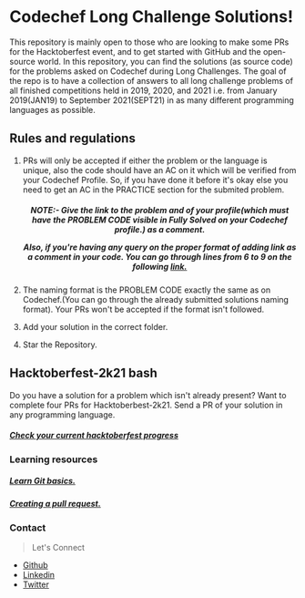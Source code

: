 <meta charset="utf-8">
<meta name="Generator" content="Markdown preview & Parsedown">

<h1>Codechef Long Challenge Solutions!</h1>
<p>This repository is mainly open to those who are looking to make some PRs for the Hacktoberfest event, and to get started
  with GitHub and the open-source world. In this repository, you can find the solutions (as source code) for the problems asked 
  on Codechef during Long Challenges. The goal of the repo is to have a collection of answers to all long challenge
  problems of all finished competitions held in 2019, 2020, and 2021 i.e. from January 2019(JAN19) to September 2021(SEPT21) in as many
  different programming languages as possible.</p>
<h2>Rules and regulations</h4>
<ol>
<li>PRs will only be accepted if either the problem or the language is unique, also the code should have an AC on it which will be verified from your Codechef Profile.
So, if you have done it before it's okay else you need to get an AC in the PRACTICE section for the submited problem.
<h5 style="text-align:center">NOTE:- Give the link to the problem and of your profile(which must have the PROBLEM CODE visible in Fully Solved on your Codechef profile.) as a comment.
  <p>Also, if you're having any query on the proper format of adding link as a comment in your code. You can go through lines from 6 to 9 on the following
    <a href="https://github.com/Anishukla/Codechef/blob/master/JAN19B/DPAIRS.py">link.</p></a></h5>
</li>

<li>The naming format is the PROBLEM CODE exactly the same as on Codechef.(You can go through the already submitted solutions naming format). Your PRs won't be accepted if
the format isn't followed.<p></p></li>
<li>Add your solution in the correct folder.<p></p></li>
<li>Star the Repository. </li>
</ol>

<h2>Hacktoberfest-2k21 bash</h2>
<p>Do you have a solution for a problem which isn't already present? Want to complete four PRs for Hacktoberbest-2k21. Send a PR of your solution in any programming language.</p>
<h5><a href="https://hacktoberfest.digitalocean.com/">Check your current hacktoberfest progress</a></h5>

<h3>Learning resources</h3>
<h5><a href="https://try.github.io">Learn Git basics.</a></h5>
<h5><a href="https://learn.co/lessons/github-pull-request-basics">Creating a pull request.</a></h5>

### Contact

> Let's Connect

- [Github](https://github.com/Anishukla)
- [Linkedin](https://www.linkedin.com/in/shuklanish)
- [Twitter](https://twitter.com/ShuklAnish_)
